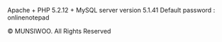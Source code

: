 Apache + PHP 5.2.12 + MySQL server version 5.1.41
Default password : onlinenotepad

© MUNSIWOO. All Rights Reserved
